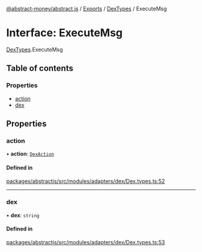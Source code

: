 [@abstract-money/abstract.js](../README.md) / [Exports](../modules.md) / [DexTypes](../modules/DexTypes.md) / ExecuteMsg

# Interface: ExecuteMsg

[DexTypes](../modules/DexTypes.md).ExecuteMsg

## Table of contents

### Properties

- [action](DexTypes.ExecuteMsg.md#action)
- [dex](DexTypes.ExecuteMsg.md#dex)

## Properties

### action

• **action**: [`DexAction`](../modules/DexTypes.md#dexaction)

#### Defined in

[packages/abstractjs/src/modules/adapters/dex/Dex.types.ts:52](https://github.com/Abstract-OS/abstract.js/blob/c46b309/packages/abstractjs/src/modules/adapters/dex/Dex.types.ts#L52)

___

### dex

• **dex**: `string`

#### Defined in

[packages/abstractjs/src/modules/adapters/dex/Dex.types.ts:53](https://github.com/Abstract-OS/abstract.js/blob/c46b309/packages/abstractjs/src/modules/adapters/dex/Dex.types.ts#L53)
